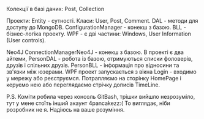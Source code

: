 Колекції в базі даних:
Post, Collection

Проекти:
Entity - сутності. Класи: User, Post, Comment.
DAL - методи для доступу до MongoDB. ConfigurationManager - конекш з базою.
BLL - бізнес-логіка проекту.
WPF - є дві частини: Windows, User Information (User controls).

Neo4J
ConnectionManagerNeo4J - конекш з базою. В проекті є два айтеми, PersonDAL - робота із базою, отримуються списки фоловерів, друзів і спільних друзів. PersonBLL - інформація про відносини та зв'язки між юзерами.
WPF проект запускається з вікна Login - входимо у мережу або реєструємся. Потрапляємо на сторінку HomePage і керуємо нею або переглядаємо стрічку дописів TimeLine.

P.S. Коміти робила через консоль GitBash, трішки вийшло незрозуміло, тут у мене стоїть інший акаунт 4pancakezz:( То виглядає, ніби розробник не я. Надіюсь на ваше розуміння.
